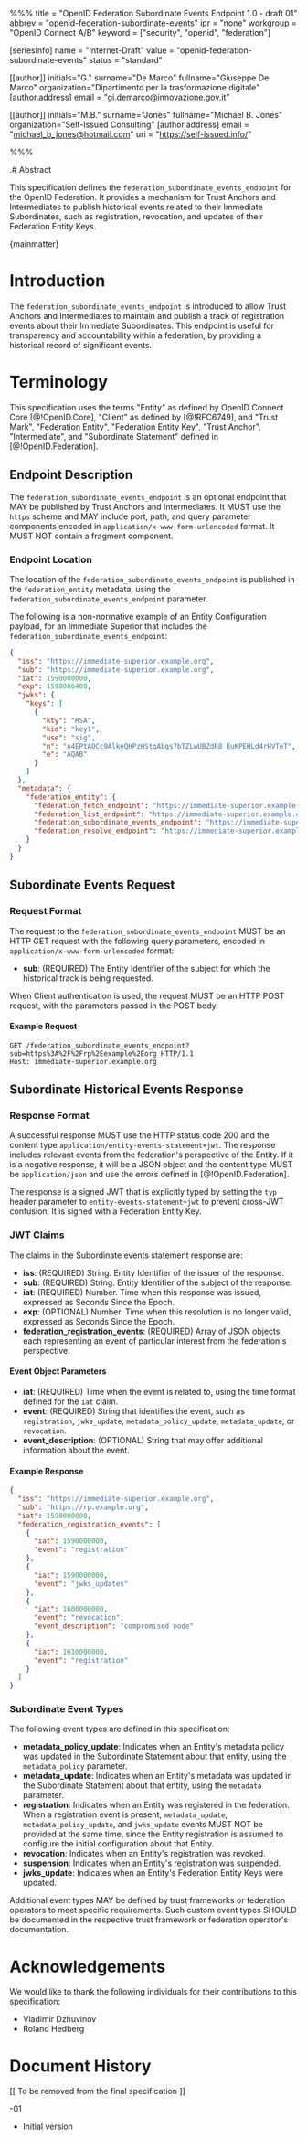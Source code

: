%%%
title = "OpenID Federation Subordinate Events Endpoint 1.0 - draft 01"
abbrev = "openid-federation-subordinate-events"
ipr = "none"
workgroup = "OpenID Connect A/B"
keyword = ["security", "openid", "federation"]

[seriesInfo]
name = "Internet-Draft"
value = "openid-federation-subordinate-events"
status = "standard"

[[author]]
initials="G."
surname="De Marco"
fullname="Giuseppe De Marco"
organization="Dipartimento per la trasformazione digitale"
    [author.address]
    email = "gi.demarco@innovazione.gov.it"

[[author]]
initials="M.B."
surname="Jones"
fullname="Michael B. Jones"
organization="Self-Issued Consulting"
    [author.address]
    email = "michael_b_jones@hotmail.com"
    uri = "https://self-issued.info/"

%%%

.# Abstract

This specification defines the `federation_subordinate_events_endpoint` for the OpenID Federation. It provides a mechanism for Trust Anchors and Intermediates to publish historical events related to their Immediate Subordinates, such as registration, revocation, and updates of their Federation Entity Keys.

{mainmatter}

# Introduction

The `federation_subordinate_events_endpoint` is introduced to allow Trust Anchors and Intermediates to maintain and publish a track of registration events about their Immediate Subordinates. This endpoint is useful for transparency and accountability within a federation, by providing a historical record of significant events.


# Terminology

This specification uses the terms
"Entity" as defined by OpenID Connect Core [@!OpenID.Core],
"Client" as defined by [@!RFC6749],
and "Trust Mark", "Federation Entity", "Federation Entity Key", "Trust Anchor",
"Intermediate", and "Subordinate Statement" defined in [@!OpenID.Federation].

## Endpoint Description

The `federation_subordinate_events_endpoint` is an optional endpoint that MAY be published by Trust Anchors and Intermediates. It MUST use the `https` scheme and MAY include port, path, and query parameter components encoded in `application/x-www-form-urlencoded` format. It MUST NOT contain a fragment component.

### Endpoint Location

The location of the `federation_subordinate_events_endpoint` is published in the `federation_entity` metadata, using the `federation_subordinate_events_endpoint` parameter.

The following is a non-normative example of an Entity Configuration payload, for an Immediate Superior that includes the `federation_subordinate_events_endpoint`:

```json
{
  "iss": "https://immediate-superior.example.org",
  "sub": "https://immediate-superior.example.org",
  "iat": 1590000000,
  "exp": 1590086400,
  "jwks": {
    "keys": [
      {
        "kty": "RSA",
        "kid": "key1",
        "use": "sig",
        "n": "n4EPtAOCc9AlkeQHPzHStgAbgs7bTZLwUBZdR8_KuKPEHLd4rHVTeT",
        "e": "AQAB"
      }
    ]
  },
  "metadata": {
    "federation_entity": {
      "federation_fetch_endpoint": "https://immediate-superior.example.org/fetch",
      "federation_list_endpoint": "https://immediate-superior.example.org/list",
      "federation_subordinate_events_endpoint": "https://immediate-superior.example.org/events",
      "federation_resolve_endpoint": "https://immediate-superior.example.org/resolve"
    }
  }
}
```

## Subordinate Events Request

### Request Format

The request to the `federation_subordinate_events_endpoint` MUST be an HTTP GET request with the following query parameters, encoded in `application/x-www-form-urlencoded` format:

- **sub**: (REQUIRED) The Entity Identifier of the subject for which the historical track is being requested.

When Client authentication is used, the request MUST be an HTTP POST request, with the parameters passed in the POST body.

#### Example Request

```http
GET /federation_subordinate_events_endpoint?sub=https%3A%2F%2Frp%2Eexample%2Eorg HTTP/1.1
Host: immediate-superior.example.org
```

## Subordinate Historical Events Response

### Response Format

A successful response MUST use the HTTP status code 200 and the content type `application/entity-events-statement+jwt`. The response includes relevant events from the federation's perspective of the Entity. If it is a negative response, it will be a JSON object and the content type MUST be `application/json` and use the errors defined in [@!OpenID.Federation].

The response is a signed JWT that is explicitly typed by setting the `typ` header parameter to `entity-events-statement+jwt` to prevent cross-JWT confusion. It is signed with a Federation Entity Key.

### JWT Claims

The claims in the Subordinate events statement response are:

- **iss**: (REQUIRED) String. Entity Identifier of the issuer of the response.
- **sub**: (REQUIRED) String. Entity Identifier of the subject of the response.
- **iat**: (REQUIRED) Number. Time when this response was issued, expressed as Seconds Since the Epoch.
- **exp**: (OPTIONAL) Number. Time when this resolution is no longer valid, expressed as Seconds Since the Epoch.
- **federation_registration_events**: (REQUIRED) Array of JSON objects, each representing an event of particular interest from the federation's perspective.

#### Event Object Parameters

- **iat**: (REQUIRED) Time when the event is related to, using the time format defined for the `iat` claim.
- **event**: (REQUIRED) String that identifies the event, such as `registration`, `jwks_update`, `metadata_policy_update`, `metadata_update`, or `revocation`.
- **event_description**: (OPTIONAL) String that may offer additional information about the event.

#### Example Response

```json
{
  "iss": "https://immediate-superior.example.org",
  "sub": "https://rp.example.org",
  "iat": 1590000000,
  "federation_registration_events": [
    {
      "iat": 1590000000,
      "event": "registration"
    },
    {
      "iat": 1590000000,
      "event": "jwks_updates"
    },
    {
      "iat": 1600000000,
      "event": "revocation",
      "event_description": "compromised node"
    },
    {
      "iat": 1610000000,
      "event": "registration"
    }
  ]
}
```

### Subordinate Event Types

The following event types are defined in this specification:

- **metadata_policy_update**: Indicates when an Entity's metadata policy was updated in the Subordinate Statement about that entity, using the `metadata_policy` parameter.
- **metadata_update**: Indicates when an Entity's metadata was updated in the Subordinate Statement about that entity, using the `metadata` parameter.
- **registration**: Indicates when an Entity was registered in the federation. When a registration event is present, `metadata_update`, `metadata_policy_update`, and `jwks_update` events MUST NOT be provided at the same time, since the Entity registration is assumed to configure the initial configuration about that Entity.
- **revocation**: Indicates when an Entity's registration was revoked.
- **suspension**: Indicates when an Entity's registration was suspended.
- **jwks_update**: Indicates when an Entity's Federation Entity Keys were updated.

Additional event types MAY be defined by trust frameworks or federation operators to meet specific requirements. Such custom event types SHOULD be documented in the respective trust framework or federation operator's documentation.



# Acknowledgements

We would like to thank the following individuals for their contributions to this specification:

- Vladimir Dzhuvinov
- Roland Hedberg

# Document History

[[ To be removed from the final specification ]]

-01

* Initial version
